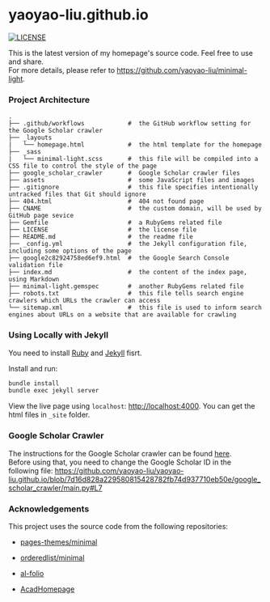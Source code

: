 # yaoyao-liu.github.io

[![LICENSE](https://img.shields.io/github/license/yaoyao-liu/minimal-light?style=flat-square&logo=creative-commons&color=EF9421)](https://github.com/yaoyao-liu/yaoyao-liu.github.io/blob/main/LICENSE)

This is the latest version of my homepage's source code. Feel free to use and share.
<br />
For more details, please refer to <https://github.com/yaoyao-liu/minimal-light>.

### Project Architecture

```
.
├── .github/workflows            #  the GitHub workflow setting for the Google Scholar crawler
├── _layouts                  
|   └── homepage.html            #  the html template for the homepage 
├── _sass                     
|   └── minimal-light.scss       #  this file will be compiled into a CSS file to control the style of the page
├── google_scholar_crawler       #  Google Scholar crawler files
├── assets                       #  some JavaScript files and images
├── .gitignore                   #  this file specifies intentionally untracked files that Git should ignore
├── 404.html                     #  404 not found page
├── CNAME                        #  the custom domain, will be used by GitHub page sevice
├── Gemfile                      #  a RubyGems related file
├── LICENSE                      #  the license file
├── README.md                    #  the readme file
├── _config.yml                  #  the Jekyll configuration file, including some options of the page  
├── google2c82924758ed6ef9.html  #  the Google Search Console validation file
├── index.md                     #  the content of the index page, using Markdown
├── minimal-light.gemspec        #  another RubyGems related file
├── robots.txt                   #  this file tells search engine crawlers which URLs the crawler can access
└── sitemap.xml                  #  this file is used to inform search engines about URLs on a website that are available for crawling
```

### Using Locally with Jekyll

You need to install [Ruby](https://www.ruby-lang.org/en/) and [Jekyll](https://jekyllrb.com/) fisrt.

Install and run:

```bash
bundle install
bundle exec jekyll server
```
View the live page using `localhost`:
<http://localhost:4000>. You can get the html files in `_site` folder.

### Google Scholar Crawler

The instructions for the Google Scholar crawler can be found [here](https://github.com/RayeRen/acad-homepage.github.io).
<br>
Before using that, you need to change the Google Scholar ID in the following file:
https://github.com/yaoyao-liu/yaoyao-liu.github.io/blob/7d16d828a229580815428782fb74d937710eb50e/google_scholar_crawler/main.py#L7


### Acknowledgements

This project uses the source code from the following repositories:

* [pages-themes/minimal](https://github.com/pages-themes/minimal)

* [orderedlist/minimal](https://github.com/orderedlist/minimal)

* [al-folio](https://github.com/alshedivat/al-folio)

* [AcadHomepage](https://github.com/RayeRen/acad-homepage.github.io)
